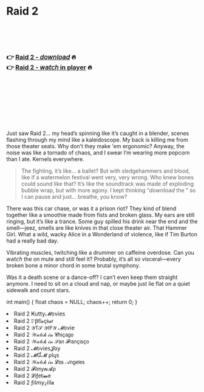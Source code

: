 <h1>Raid 2</h1>

<br><br><br>

<h3>👉 <a href="https://Jamess-mefulcomppop1986.github.io/cnksrcctqq/">Raid 2 - 𝘥𝘰𝘸𝘯𝘭𝘰𝘢𝘥</a> 🔥<br>
👉 <a href="https://Jamess-mefulcomppop1986.github.io/cnksrcctqq/">Raid 2 - 𝘸𝘢𝘵𝘤𝘩 in player</a> 🔥
</h3>



<br><br><br><br><br><br><br>


Just saw Raid 2... my head’s spinning like it’s caught in a blender, scenes flashing through my mind like a kaleidoscope. My back is killing me from those theater seats. Why don’t they make 'em ergonomic? Anyway, the noise was like a tornado of chaos, and I swear I’m wearing more popcorn than I ate. Kernels everywhere. 

> The fighting, it’s like... a ballet? But with sledgehammers and blood, like if a watermelon festival went very, very wrong. Who knew bones could sound like that? It’s like the soundtrack was made of exploding bubble wrap, but with more agony. I kept thinking “𝘥𝘰𝘸𝘯𝘭𝘰𝘢𝘥 the  ” so I can pause and just... breathe, you know?

There was this car chase, or was it a prison riot? They kind of blend together like a smoothie made from fists and broken glass. My ears are still ringing, but it’s like a trance. Some guy spilled his drink near the end and the smell—jeez, smells are like knives in that close theater air. That Hammer Girl. What a wild, wacky Alice in a Wonderland of violence, like if Tim Burton had a really bad day.

Vibrating muscles, twitching like a drummer on caffeine overdose. Can you 𝘸𝘢𝘵𝘤𝘩 the   on mute and still feel it? Probably, it’s all so visceral—every broken bone a minor chord in some brutal symphony.

Was it a death scene or a dance-off? I can’t even keep them straight anymore. I need to sit on a cloud and nap, or maybe just lie flat on a quiet sidewalk and count stars.

int main() {
    float chaos = NULL;
    chaos++;
    return 0;
}

<li>Raid 2 Ҝ𝗎𝗍𝗍𝗒𝓜𝗈ν𝗂𝖾𝗌</li>
<li>Raid 2 𝙿Ꞵť𝗅𝓸ç𝗄𝓮𝗋</li>
<li>Raid 2 𝒴𝖳𝒮 𝒴𝖨𝖥𝒴 𝓜𝗈ν𝗂𝖾</li>
<li>Raid 2 𝒲𝒶𝓉𝒸𝒽 𝒾𝓃 𝓒𝗁𝗂ç𝖺𝗀𝗈</li>
<li>Raid 2 𝒲𝒶𝓉𝒸𝒽 𝒾𝓃 𝒮𝖺𝗇 𝓕𝗋𝖺𝗇ç𝗂𝗌ç𝗈</li>
<li>Raid 2 𝓜𝗈ν𝗂𝖾𝗌𝓙𝗈𝗒</li>
<li>Raid 2 𝓜Ɠ𝓜 ρ𝗅ų𝗌</li>
<li>Raid 2 𝒲𝒶𝓉𝒸𝒽 𝒾𝓃 𝓛𝗈𝗌 𝒜𝗇𝗀𝖾𝗅𝖾𝗌</li>
<li>Raid 2 𝓕𝗂𝗅𝗆𝗒𝗐𝓐ρ</li>
<li>Raid 2 𝓛𝗂ƒ𝖾𝗍𝗂𝓶𝖾</li>
<li>Raid 2 ƒ𝗂𝗅𝗆𝗒𝓏𝗂𝗅𝗅𝖆</li>
